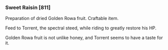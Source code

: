 ### Sweet Raisin [811]

Preparation of dried Golden Rowa fruit. Craftable item.

Feed to Torrent, the spectral steed, while riding to greatly restore his HP.

Golden Rowa fruit is not unlike honey, and Torrent seems to have a taste for it.